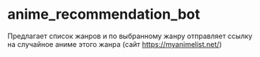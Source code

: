 # anime_recommendation_bot
Предлагает список жанров и по выбранному жанру отправляет ссылку на случайное аниме этого жанра (сайт https://myanimelist.net/)

